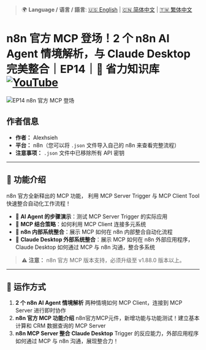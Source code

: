 > 🌍 **Language / 语言 / 語言**: [🇺🇸 English](./readme-en.md) | [🇨🇳 简体中文](./readme-cn.md) | [🇹🇼 繁体中文](./readme.md)

# n8n 官方 MCP 登场！2 个 n8n AI Agent 情境解析，与 Claude Desktop 完美整合｜EP14｜🧠 省力知识库[![YouTube](https://img.shields.io/badge/Watch%20on-YouTube-red?logo=youtube)](https://youtu.be/Ictp1DCPUg4)

![EP14 n8n 官方 MCP 登场](https://github.com/qwedsazxc78/ai-automation-n8n/blob/main/n8n/14-n8n-native-mcp/cover.png?raw=true)

## 作者信息

* **作者：** Alexhsieh
* **平台：** n8n（您可以将 `.json` 文件导入自己的 n8n 来查看完整流程）
* **注意事项：** `.json` 文件中已移除所有 API 密钥

---

## 📌 功能介绍

n8n 官方全新释出的 MCP 功能，
利用 MCP Server Trigger 与 MCP Client Tool 快速整合自动化工作流程！

* 🚀 **AI Agent 的步骤演示**：测试 MCP Server Trigger 的实际应用
* 🤖 **MCP 结合策略**：如何利用 MCP Client 连接多元系统
* 🔄 **n8n 内部系统整合**：展示 MCP 如何在 n8n 内部整合自动化流程
* 🔄 **Claude Desktop 外部系统整合**：展示 MCP 如何在 n8n 外部应用程序，Claude Desktop 如何通过 MCP 与 n8n 沟通，整合多系统

> ⚠ **注意：** n8n 官方 MCP 版本支持，必须升级至 v1.88.0 版本以上。

---

## 🔧 运作方式

1. **2 个 n8n AI Agent 情境解析** 两种情境如何 MCP Client，连接到 MCP Server 进行即时协作
2. **n8n 官方 MCP 功能介绍** n8n官方MCP元件，新增功能与功能测试！建立基本计算和 CRM 数据查询的 MCP Server
3. **n8n MCP Server 整合 Claude Desktop** Trigger 的反应能力，外部应用程序如何通过 MCP 与 n8n 沟通，展现整合力！